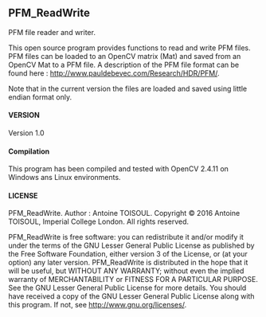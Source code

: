 ## PFM_ReadWrite
PFM file reader and writer.

This open source program provides functions to read and write PFM files. PFM files can be loaded to an OpenCV matrix (Mat) and saved from an OpenCV Mat to a PFM file. A description of the PFM file format can be found here : http://www.pauldebevec.com/Research/HDR/PFM/.

Note that in the current version the files are loaded and saved using little endian format only.

#### VERSION
Version 1.0

#### Compilation
This program has been compiled and tested with OpenCV 2.4.11 on Windows ans Linux environments.


#### LICENSE

PFM_ReadWrite. Author :  Antoine TOISOUL. Copyright © 2016 Antoine TOISOUL, Imperial College London. All rights reserved.


PFM_ReadWrite is free software: you can redistribute it and/or modify it under the terms of the GNU Lesser General Public License as published by the Free Software Foundation, either version 3 of the License, or (at your option) any later version. PFM_ReadWrite is distributed in the hope that it will be useful, but WITHOUT ANY WARRANTY; without even the implied warranty of MERCHANTABILITY or FITNESS FOR A PARTICULAR PURPOSE. See the GNU Lesser General Public License for more details. You should have received a copy of the GNU Lesser General Public License along with this program. If not, see <http://www.gnu.org/licenses/>.

